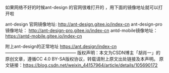 如果网络不好的时候ant-design 的官网很难打开的 ，用下面的镜像地址就可以打开啦

ant-design 官网镜像地址:
http://ant-design.gitee.io/index-cn
ant-design-pro镜像地址：
http://ant-design-pro.gitee.io/index-cn
antd-mobile镜像地址：
https://antd-mobile.gitee.io/index-cn

附上ant-design的正常地址 https://ant.design/index-cn
————————————————
版权声明：本文为CSDN博主「胡肖一」的原创文章，遵循CC 4.0 BY-SA版权协议，转载请附上原文出处链接及本声明。
原文链接：https://blog.csdn.net/weixin_44157964/article/details/105690172